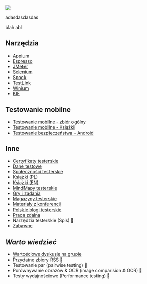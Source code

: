 [![](https://img.shields.io/badge/Facebook-%23TestowanieOprogramowania-blue.svg)](https://www.facebook.com/groups/TestowanieOprogramowania/)


adasdasdasdas

blah abl

## Narzędzia

* [Appium](Materialy/Narzedzia/Appium.md)
* [Espresso](Materialy/Narzedzia/Espresso.md)
* [JMeter](Materialy/Narzedzia/JMeter.md)
* [Selenium](Materialy/Narzedzia/Selenium.md)
* [Spock](Materialy/Narzedzia/Spock.md)
* [TestLink](Materialy/Narzedzia/TestLink.md)
* [Winium](Materialy/Narzedzia/Winium.md)
* [KIF](Materialy/Narzedzia/KIF.md)


## Testowanie mobilne

* [Testowanie mobilne - zbiór ogólny](Materialy/TestowanieMobilne/TestowanieMobilne.md)
* [Testowanie mobilne - Książki](Materialy/TestowanieMobilne/Ksiazki.md)
* [Testowanie bezpieczeństwa - Android](Materialy/TestowanieMobilne/AndroidBezpieczenstwo.md)


## Inne

* [Certyfikaty testerskie](Materialy/Inne/Certyfikaty.md)
* [Dane testowe](Materialy/Inne/DaneTestowe.md)
* [Społeczności testerskie](Materialy/Inne/SpolecznosciTesterskie.md)
* [Książki (PL)](Materialy/Inne/KsiazkiPL.md)
* [Książki (EN)](Materialy/Inne/KsiazkiEN.md)
* [MindMapy testerskie](Materialy/Inne/MapyMysli.md)
* [Gry i zadania](Materialy/Inne/GryZadania.md)
* [Magazyny testerskie](Materialy/Inne/Magazyny.md)
* [Materiały z konferencji](Materialy/Inne/MaterialyKonferencje.md)
* [Polskie blogi testerskie](Materialy/Inne/PolskieBlogi.md)
* [Praca zdalna](Materialy/Inne/PracaZdalna.md)
* Narzędzia testerskie (Spis) 🏣
* [Zabawne](Pliki/Zabawne)


## *Warto wiedzieć*

* [Wartościowe dyskusje na grupie](Materialy/WartoWiedziec/WartoscioweDyskusje.md)
* Przydatne zbiory RSS 🏣
* Testowanie par (pairwise testing) 🏣
* Porównywanie obrazów & OCR (image comparision & OCR) 🏣
* Testy wydajnościowe (Performance testing) 🏣
